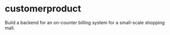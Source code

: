# customerproduct
Build a backend for an on-counter billing system for a small-scale shopping mall.
